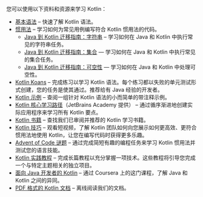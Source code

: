 [//]: # (title: 学习资料概述)

您可以使用以下资料和资源来学习 Kotlin：
* [基本语法](basic-syntax.md) – 快速了解 Kotlin 语法。
* [惯用法](idioms.md) – 学习如何为常见用例编写符合 Kotlin 惯用法的代码。
  * [Java 到 Kotlin 迁移指南：字符串](java-to-kotlin-idioms-strings.md) – 学习如何在 Java 和 Kotlin 中执行常见的字符串任务。
  * [Java 到 Kotlin 迁移指南：集合](java-to-kotlin-collections-guide.md) — 学习如何在 Java 和 Kotlin 中执行常见的集合任务。
  * [Java 到 Kotlin 迁移指南：可空性](java-to-kotlin-nullability-guide.md) — 学习如何在 Java 和 Kotlin 中处理可空性。
* [Kotlin Koans](koans.md) – 完成练习以学习 Kotlin 语法。每个练习都以失败的单元测试形式创建，您的任务是使其通过。推荐给有 Java 经验的开发者。
* [Kotlin 示例](https://play.kotlinlang.org/byExample/overview) – 查阅一组针对 Kotlin 语法的小而简单的带注释示例。
* [Kotlin 核心学习路径](https://hyperskill.org/tracks?category=4&utm_source=jbkotlin_hs&utm_medium=referral&utm_campaign=kotlinlang-docs&utm_content=button_1&utm_term=22.03.23)（JetBrains Academy 提供） – 通过循序渐进地创建实际应用程序来学习所有 Kotlin 要点。
* [Kotlin 书籍](books.md) – 查找我们已审阅并推荐的 Kotlin 学习书籍。
* [Kotlin 技巧](kotlin-tips.md) – 观看短视频，了解 Kotlin 团队如何向您展示如何更高效、更符合惯用法地使用 Kotlin，让您在编写代码时获得更多乐趣。
* [Advent of Code 谜题](advent-of-code.md) – 通过完成简短有趣的编程任务来学习 Kotlin 惯用法并测试您的语言技能。
* [Kotlin 实践教程](kotlin-hands-on.md) – 完成长篇教程以充分掌握一项技术。这些教程将引导您完成一个与特定主题相关的独立项目。
* [面向 Java 开发者的 Kotlin](https://www.coursera.org/learn/kotlin-for-java-developers) – 通过 Coursera 上的这门课程，了解 Java 和 Kotlin 之间的异同。
* [PDF 格式的 Kotlin 文档](kotlin-pdf.md) – 离线阅读我们的文档。